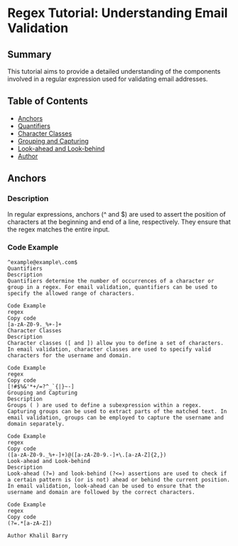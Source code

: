 # Regex Tutorial: Understanding Email Validation

## Summary

This tutorial aims to provide a detailed understanding of the components involved in a regular expression used for validating email addresses.

## Table of Contents

- [Anchors](#anchors)
- [Quantifiers](#quantifiers)
- [Character Classes](#character-classes)
- [Grouping and Capturing](#grouping-and-capturing)
- [Look-ahead and Look-behind](#look-ahead-and-look-behind)
- [Author](#author)

## Anchors

### Description

In regular expressions, anchors (^ and $) are used to assert the position of characters at the beginning and end of a line, respectively. They ensure that the regex matches the entire input.

### Code Example

```regex
^example@example\.com$
Quantifiers
Description
Quantifiers determine the number of occurrences of a character or group in a regex. For email validation, quantifiers can be used to specify the allowed range of characters.

Code Example
regex
Copy code
[a-zA-Z0-9._%+-]+
Character Classes
Description
Character classes ([ and ]) allow you to define a set of characters. In email validation, character classes are used to specify valid characters for the username and domain.

Code Example
regex
Copy code
[!#$%&'*+/=?^_`{|}~-]
Grouping and Capturing
Description
Groups ( ) are used to define a subexpression within a regex. Capturing groups can be used to extract parts of the matched text. In email validation, groups can be employed to capture the username and domain separately.

Code Example
regex
Copy code
([a-zA-Z0-9._%+-]+)@([a-zA-Z0-9.-]+\.[a-zA-Z]{2,})
Look-ahead and Look-behind
Description
Look-ahead (?=) and look-behind (?<=) assertions are used to check if a certain pattern is (or is not) ahead or behind the current position. In email validation, look-ahead can be used to ensure that the username and domain are followed by the correct characters.

Code Example
regex
Copy code
(?=.*[a-zA-Z]) 

Author Khalil Barry